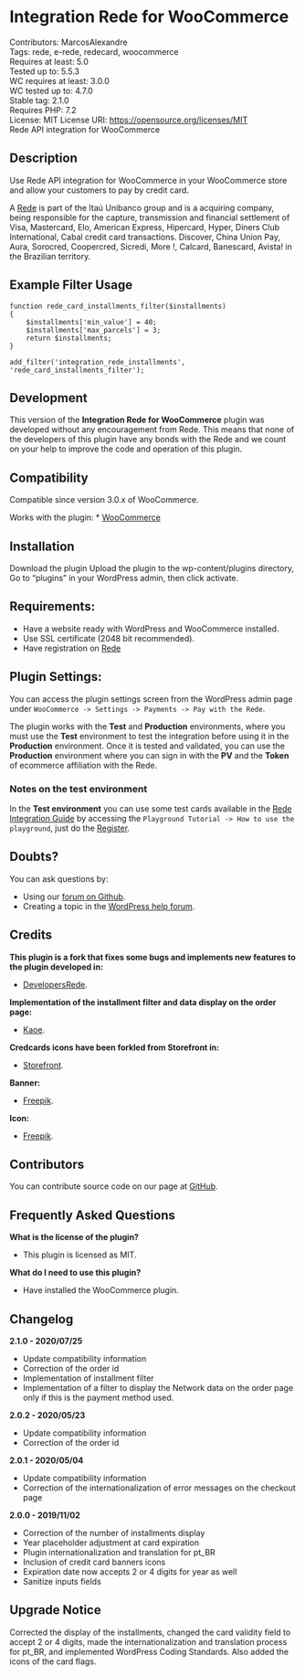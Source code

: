 # Integration Rede for WooCommerce

Contributors: MarcosAlexandre  
Tags: rede, e-rede, redecard, woocommerce  
Requires at least: 5.0  
Tested up to: 5.5.3  
WC requires at least: 3.0.0  
WC tested up to: 4.7.0  
Stable tag: 2.1.0  
Requires PHP: 7.2  
License: MIT License URI: https://opensource.org/licenses/MIT  
Rede API integration for WooCommerce  

## Description

Use Rede API integration for WooCommerce in your WooCommerce store and allow your customers to pay by credit card.

A [Rede](https://www.userede.com.br/) is part of the Itaú Unibanco group and is a acquiring company, being responsible for the capture, transmission and financial settlement of Visa, Mastercard, Elo, American Express, Hipercard, Hyper, Diners Club International, Cabal credit card transactions. Discover, China Union Pay, Aura, Sorocred, Coopercred, Sicredi, More !, Calcard, Banescard, Avista! in the Brazilian territory.

## Example Filter Usage

```
function rede_card_installments_filter($installments)
{
    $installments['min_value'] = 40;
    $installments['max_parcels'] = 3;
    return $installments;
}

add_filter('integration_rede_installments', 'rede_card_installments_filter');

```

## Development

This version of the **Integration Rede for WooCommerce** plugin was developed without any encouragement from Rede. This means that none of the developers of this plugin have any bonds with the Rede and we count on your help to improve the code and operation of this plugin.

## Compatibility

Compatible since version 3.0.x of WooCommerce.

Works with the plugin: \* [WooCommerce](https://wordpress.org/plugins/woocommerce/)

## Installation

Download the plugin Upload the plugin to the wp-content/plugins directory, Go to “plugins” in your WordPress admin, then click activate.

## Requirements:

-   Have a website ready with WordPress and WooCommerce installed.
-   Use SSL certificate (2048 bit recommended).
-   Have registration on [Rede](https://www.userede.com.br/new/e-rede#telefone)

## Plugin Settings:

You can access the plugin settings screen from the WordPress admin page under `WooCommerce -> Settings -> Payments -> Pay with the Rede`.

The plugin works with the **Test** and **Production** environments, where you must use the **Test** environment to test the integration before using it in the **Production** environment. Once it is tested and validated, you can use the **Production** environment where you can sign in with the **PV** and the **Token** of ecommerce affiliation with the Rede.

### Notes on the test environment

In the **Test environment** you can use some test cards available in the [Rede Integration Guide](https://www.userede.com.br/desenvolvedores/pt/produto/e-Rede#tutorial) by accessing the `Playground Tutorial -> How to use the playground`, just do the [Register](https://www.userede.com.br/desenvolvedores/pt/cadastro).

## Doubts?

You can ask questions by:

-   Using our [forum on Github](https://github.com/marcos-alexandre82/integration-rede-for-woocommerce/issues).
-   Creating a topic in the [WordPress help forum](https://wordpress.org/support/plugin/integration-rede-for-woocommerce).

## Credits

**This plugin is a fork that fixes some bugs and implements new features to the plugin developed in:**

-   [DevelopersRede](https://github.com/DevelopersRede/woocommerce).

**Implementation of the installment filter and data display on the order page:**

-   [Kaoe](https://github.com/kaoecoito).

**Credcards icons have been forkled from Storefront in:**

-   [Storefront](https://github.com/woocommerce/storefront/tree/master/assets/images/credit-cards).

**Banner:**

-   [Freepik](https://br.freepik.com/vetores-gratis/conjunto-de-banner-de-pagamento_4378405.htm#page=3&query=cartao+de+credito+banner&position=33).

**Icon:**

-   [Freepik](https://br.freepik.com/vetores-gratis/icones-economia_794700.htm#page=1&query=cartao%20de%20credito&position=20).

## Contributors

You can contribute source code on our page at [GitHub](https://github.com/marcos-alexandre82/integration-rede-for-woocommerce/issues).

## Frequently Asked Questions

**What is the license of the plugin?**

-   This plugin is licensed as MIT.

**What do I need to use this plugin?**

-   Have installed the WooCommerce plugin.

## Changelog

**2.1.0 - 2020/07/25**

-   Update compatibility information
-   Correction of the order id
-   Implementation of installment filter
-   Implementation of a filter to display the Network data on the order page only if this is the payment method used.

**2.0.2 - 2020/05/23**

-   Update compatibility information
-   Correction of the order id

**2.0.1 - 2020/05/04**

-   Update compatibility information
-   Correction of the internationalization of error messages on the checkout page

**2.0.0 - 2019/11/02**

-   Correction of the number of installments display
-   Year placeholder adjustment at card expiration
-   Plugin internationalization and translation for pt\_BR
-   Inclusion of credit card banners icons
-   Expiration date now accepts 2 or 4 digits for year as well
-   Sanitize inputs fields

## Upgrade Notice

Corrected the display of the installments, changed the card validity field to accept 2 or 4 digits, made the internationalization and translation process for pt\_BR, and implemented WordPress Coding Standards. Also added the icons of the card flags.
